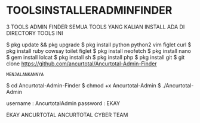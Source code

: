 # TOOLSINSTALLERADMINFINDER

3 TOOLS ADMIN FINDER
SEMUA TOOLS YANG KALIAN INSTALL ADA DI DIRECTORY TOOLS INI

$ pkg update && pkg upgrade
$ pkg install python python2 vim figlet curl
$ pkg install ruby cowsay toilet figlet
$ pkg install neofetch
$ pkg install nano
$ gem install lolcat
$ pkg install sh
$ pkg install php
$ pkg install git
$ git clone https://github.com/ancurtotal/Ancurtotal-Admin-Finder

```MENJALANKANNYA```

$ cd Ancurtotal-Admin-Finder
$ chmod +x Ancurtotal-Admin
$ ./Ancurtotal-Admin

username : AncurtotalAdmin
password : EKAY

   EKAY ANCURTOTAL
ANCURTOTAL CYBER TEAM

